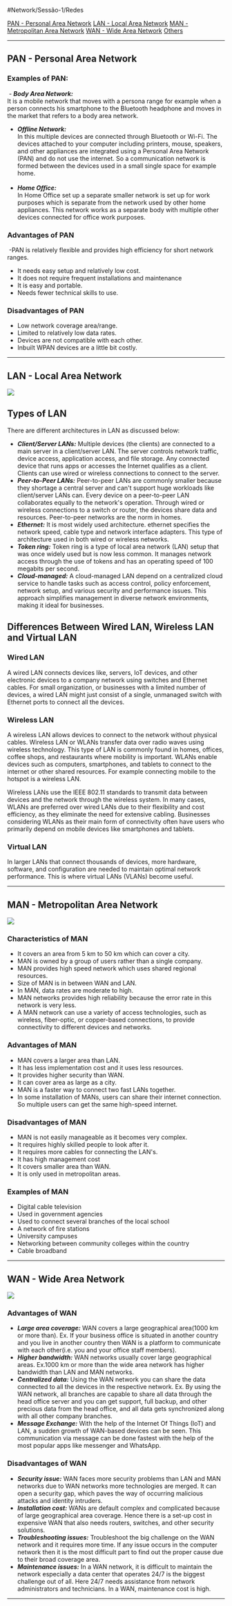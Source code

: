 #Network/Sessão-1/Redes

[PAN - Personal Area Network](#PAN%20-%20Personal%20Area%20Network)
[LAN - Local Area Network](#LAN%20-%20Local%20Area%20Network)
[MAN - Metropolitan Area Network](#MAN%20-%20Metropolitan%20Area%20Network)
[WAN - Wide Area Network](#WAN%20-%20Wide%20Area%20Network)
[Others](#Others)



---
## PAN - Personal Area Network

### Examples of PAN:
 - ***Body Area Network:***   
    It is a mobile network that moves with a persona range for example when a person connects his smartphone to the Bluetooth headphone and moves in the market that refers to a body area network.
- ***Offline Network:***   
    In this multiple devices are connected through Bluetooth or Wi-Fi. The devices attached to your computer including printers, mouse, speakers, and other appliances are integrated using a Personal Area Network (PAN) and do not use the internet. So a communication network is formed between the devices used in a small single space for example home.   
     
- ***Home Office:***   
    In Home Office set up a separate smaller network is set up for work purposes which is separate from the network used by other home appliances. This network works as a separate body with multiple other devices connected for office work purposes.

  
### Advantages of PAN
 -PAN is relatively flexible and provides high efficiency for short network ranges.
- It needs easy setup and relatively low cost.
- It does not require frequent installations and maintenance
- It is easy and portable.
- Needs fewer technical skills to use.

### Disadvantages of PAN
- Low network coverage area/range.
- Limited to relatively low data rates.
- Devices are not compatible with each other.
- Inbuilt WPAN devices are a little bit costly.

---

## LAN - Local Area Network

![](Imagens/LAN.png)

## Types of LAN

There are different architectures in LAN as discussed below:

- ***Client/Server LANs:*** Multiple devices (the clients) are connected to a main server in a client/server LAN. The server controls network traffic, device access, application access, and file storage. Any connected device that runs apps or accesses the Internet qualifies as a client. Clients can use wired or wireless connections to connect to the server.
- ***Peer-to-Peer LANs:*** Peer-to-peer LANs are commonly smaller because they shortage a central server and can't support huge workloads like client/server LANs can. Every device on a peer-to-peer LAN collaborates equally to the network's operation. Through wired or wireless connections to a switch or router, the devices share data and resources. Peer-to-peer networks are the norm in homes.
- ***Ethernet:*** It is most widely used architecture. ethernet specifies the network speed, cable type and network interface adapters. This type of architecture used in both wired or wireless networks.
- ***Token ring:*** Token ring is a type of local area network (LAN) setup that was once widely used but is now less common. It manages network access through the use of tokens and has an operating speed of 100 megabits per second.
- ***Cloud-managed:*** A cloud-managed LAN depend on a centralized cloud service to handle tasks such as access control, policy enforcement, network setup, and various security and performance issues. This approach simplifies management in diverse network environments, making it ideal for businesses.

## Differences Between Wired LAN, Wireless LAN and Virtual LAN

### Wired LAN

A wired LAN connects devices like, servers, IoT devices, and other electronic devices to a company network using switches and Ethernet cables. For small organization, or businesses with a limited number of devices, a wired LAN might just consist of a single, unmanaged switch with Ethernet ports to connect all the devices.

### Wireless LAN

A wireless LAN allows devices to connect to the network without physical cables. Wireless LAN or WLANs transfer data over radio waves using wireless technology. This type of LAN is commonly found in homes, offices, coffee shops, and restaurants where mobility is important. WLANs enable devices such as computers, smartphones, and tablets to connect to the internet or other shared resources. For example connecting mobile to the hotspot is a wireless LAN.

Wireless LANs use the IEEE 802.11 standards to transmit data between devices and the network through the wireless system. In many cases, WLANs are preferred over wired LANs due to their flexibility and cost efficiency, as they eliminate the need for extensive cabling. Businesses considering WLANs as their main form of connectivity often have users who primarily depend on mobile devices like smartphones and tablets.

### Virtual LAN

In larger LANs that connect thousands of devices, more hardware, software, and configuration are needed to maintain optimal network performance. This is where virtual LANs (VLANs) become useful.

---

## MAN - Metropolitan Area Network

![](Imagens/MAN.png)

### Characteristics of MAN

- It covers an area from 5 km to 50 km which can cover a city.
- MAN is owned by a group of users rather than a single company.
- MAN provides high speed network which uses shared regional resources.
- Size of MAN is in between WAN and LAN.
- In MAN, data rates are moderate to high.
- MAN networks provides high reliability because the error rate in this network is very less.
- A MAN network can use a variety of access technologies, such as wireless, fiber-optic, or copper-based connections, to provide connectivity to different devices and networks.

### Advantages of MAN

- MAN covers a larger area than LAN.
- It has less implementation cost and it uses less resources.
- It provides higher security than WAN.
- It can cover area as large as a city.
- MAN is a faster way to connect two fast LANs together.
- In some installation of MANs, users can share their internet connection. So multiple users can get the same high-speed internet.

### Disadvantages of MAN

- MAN is not easily manageable as it becomes very complex.
- It requires highly skilled people to look after it.
- It requires more cables for connecting the LAN's.
- It has high management cost
- It covers smaller area than WAN.
- It is only used in metropolitan areas.

### Examples of MAN

- Digital cable television
- Used in government agencies
- Used to connect several branches of the local school
- A network of fire stations
- University campuses
- Networking between community colleges within the country
- Cable broadband


---

## WAN - Wide Area Network

![](Imagens/WAN.png)

### Advantages of WAN

- ***Large area coverage:*** WAN covers a large geographical area(1000 km or more than). Ex. If your business office is situated in another country and you live in another country then WAN is a platform to communicate with each other(i.e. you and your office staff members).             
- ***Higher bandwidth:*** WAN networks usually cover large geographical areas. Ex.1000 km or more than the wide area network has higher bandwidth than LAN and MAN networks.
- ***Centralized data:*** Using the WAN network you can share the data connected to all the devices in the respective network. Ex. By using the WAN network, all branches are capable to share all data through the head office server and you can get support, full backup, and other precious data from the head office, and all data gets synchronized along with all other company branches.
- ***Message Exchange:*** With the help of the Internet Of Things (IoT) and LAN, a sudden growth of WAN-based devices can be seen. This communication via message can be done fastest with the help of the most popular apps like messenger and WhatsApp.

### Disadvantages of WAN

- ***Security issue:*** WAN faces more security problems than LAN and MAN networks due to WAN networks more technologies are merged. It can open a security gap, which paves the way of occurring malicious attacks and identity intruders.
- ***Installation cost:*** WANs are default complex and complicated because of large geographical area coverage. Hence there is a set-up cost in expensive WAN that also needs routers, switches, and other security solutions.
- ***Troubleshooting issues:*** Troubleshoot the big challenge on the WAN network and it requires more time. If any issue occurs in the computer network then it is the most difficult part to find out the proper cause due to their broad coverage area. 
- ***Maintenance issues:*** In a WAN network, it is difficult to maintain the network especially a data center that operates 24/7 is the biggest challenge out of all. Here 24/7 needs assistance from network administrators and technicians. In a WAN, maintenance cost is high.

---
